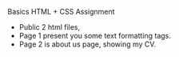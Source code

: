 Basics HTML + CSS Assignment

- Public 2 html files,
- Page 1 present you some text formatting tags.
- Page 2 is about us page, showing my CV.
